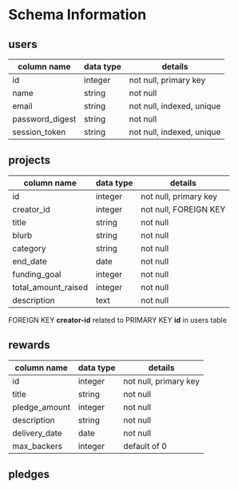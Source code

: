 # Schema Information

## users

| column name     | data type | details                   |
|-----------------|-----------|---------------------------|
| id              | integer   | not null, primary key     |
| name            | string    | not null                  |
| email           | string    | not null, indexed, unique |
| password_digest | string    | not null                  |
| session_token   | string    | not null, indexed, unique |

## projects

| column name         | data type | details               |
|---------------------|-----------|-----------------------|
| id                  | integer   | not null, primary key |
| creator_id          | integer   | not null, FOREIGN KEY |
| title               | string    | not null              |
| blurb               | string    | not null              |
| category            | string    | not null              |
| end_date            | date      | not null              |
| funding_goal        | integer   | not null              |
| total_amount_raised | integer   | not null              |
| description         | text      | not null              |

FOREIGN KEY **creator-id** related to PRIMARY KEY **id** in users table

## rewards

| column name   | data type | details               |
|---------------|-----------|-----------------------|
| id            | integer   | not null, primary key |
| title         | string    | not null              |
| pledge_amount | integer   | not null              |
| description   | string    | not null              |
| delivery_date | date      | not null              |
| max_backers   | integer   | default of 0          |

## pledges
